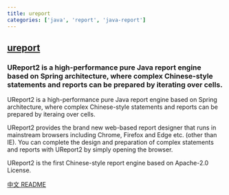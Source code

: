 ```yaml
---
title: ureport
categories: ['java', 'report', 'java-report']
---
```

## [ureport](https://github.com/youseries/ureport)

### UReport2 is a high-performance pure Java report engine based on Spring architecture, where complex Chinese-style statements and reports can be prepared by iterating over cells.


UReport2 is a high-performance pure Java report engine based on Spring architecture, where complex Chinese-style statements and reports can be prepared by iteraing over cells.

UReport2 provides the brand new web-based report designer that runs in mainstream browsers including Chrome, Firefox and Edge etc. \(other than IE\). You can complete the design and preparation of complex statements and reports with UReport2 by simply opening the browser.

UReport2 is the first Chinese-style report engine based on Apache-2.0 License.

[中文 README](README-zh_CN.md)
